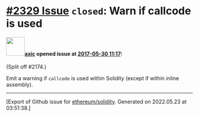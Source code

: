 # [\#2329 Issue](https://github.com/ethereum/solidity/issues/2329) `closed`: Warn if callcode is used

#### <img src="https://avatars.githubusercontent.com/u/20340?v=4" width="50">[axic](https://github.com/axic) opened issue at [2017-05-30 11:17](https://github.com/ethereum/solidity/issues/2329):

(Split off #2174.)

Emit a warning if `callcode` is used within Solidity (except if within inline assembly).




-------------------------------------------------------------------------------



[Export of Github issue for [ethereum/solidity](https://github.com/ethereum/solidity). Generated on 2022.05.23 at 03:51:38.]
